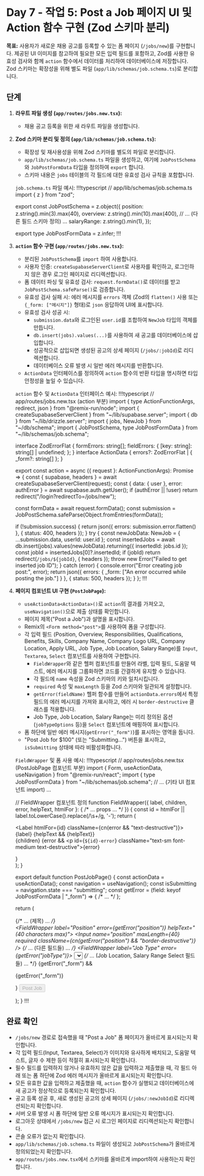 # Day 7 - 작업 5: Post a Job 페이지 UI 및 Action 함수 구현 (Zod 스키마 분리)

**목표:** 사용자가 새로운 채용 공고를 등록할 수 있는 폼 페이지 (`/jobs/new`)를 구현합니다. 제공된 UI 이미지를 참고하여 필요한 모든 입력 필드를 포함하고, Zod를 사용한 유효성 검사와 함께 `action` 함수에서 데이터를 처리하여 데이터베이스에 저장합니다. Zod 스키마는 확장성을 위해 별도 파일 (`app/lib/schemas/job.schema.ts`)로 분리합니다.

## 단계

1.  **라우트 파일 생성 (`app/routes/jobs.new.tsx`):**
    *   채용 공고 등록을 위한 새 라우트 파일을 생성합니다.

2.  **Zod 스키마 분리 및 정의 (`app/lib/schemas/job.schema.ts`):**
    *   확장성 및 재사용성을 위해 Zod 스키마를 별도의 파일로 분리합니다.
    *   `app/lib/schemas/job.schema.ts` 파일을 생성하고, 여기에 `JobPostSchema`와 `JobPostFormData` 타입을 정의하여 `export` 합니다.
    *   스키마 내용은 `jobs` 테이블의 각 필드에 대한 유효성 검사 규칙을 포함합니다.

    `job.schema.ts` 파일 예시:
    !!!typescript
    // app/lib/schemas/job.schema.ts
    import { z } from "zod";

    export const JobPostSchema = z.object({
      position: z.string().min(3).max(40),
      overview: z.string().min(10).max(400),
      // ... (다른 필드 스키마 정의) ...
      salaryRange: z.string().min(1),
    });

    export type JobPostFormData = z.infer<typeof JobPostSchema>;
    !!!

3.  **`action` 함수 구현 (`app/routes/jobs.new.tsx`):**
    *   분리된 `JobPostSchema`를 `import` 하여 사용합니다.
    *   사용자 인증: `createSupabaseServerClient`로 사용자를 확인하고, 로그인하지 않은 경우 로그인 페이지로 리디렉션합니다.
    *   폼 데이터 파싱 및 유효성 검사: `request.formData()`로 데이터를 받고 `JobPostSchema.safeParse()`로 검증합니다.
    *   유효성 검사 실패 시: 에러 메시지를 `errors` 객체 (Zod의 `flatten()` 사용 또는 `{_form: ["메시지"]}` 형태)로 `json` 응답하여 UI에 표시합니다.
    *   유효성 검사 성공 시:
        *   `submission.data`와 로그인된 `user.id`를 조합하여 `NewJob` 타입의 객체를 만듭니다.
        *   `db.insert(jobs).values(...)`를 사용하여 새 공고를 데이터베이스에 삽입합니다.
        *   성공적으로 삽입되면 생성된 공고의 상세 페이지 (`/jobs/:jobId`)로 리디렉션합니다.
        *   데이터베이스 오류 발생 시 일반 에러 메시지를 반환합니다.
    *   `ActionData` 인터페이스를 정의하여 `action` 함수의 반환 타입을 명시하면 타입 안정성을 높일 수 있습니다.

    `action` 함수 및 `ActionData` 인터페이스 예시:
    !!!typescript
    // app/routes/jobs.new.tsx (action 부분)
    import { type ActionFunctionArgs, redirect, json } from "@remix-run/node";
    import { createSupabaseServerClient } from "~/lib/supabase.server";
    import { db } from "~/lib/drizzle.server";
    import { jobs, NewJob } from "~/db/schema";
    import { JobPostSchema, type JobPostFormData } from "~/lib/schemas/job.schema";

    interface ZodErrorFlat { formErrors: string[]; fieldErrors: { [key: string]: string[] | undefined; }; }
    interface ActionData { errors?: ZodErrorFlat | { _form?: string[] }; }

    export const action = async ({ request }: ActionFunctionArgs): Promise<Response> => {
      const { supabase, headers } = await createSupabaseServerClient(request);
      const { data: { user }, error: authError } = await supabase.auth.getUser();
      if (authError || !user) return redirect("/login?redirectTo=/jobs/new");

      const formData = await request.formData();
      const submission = JobPostSchema.safeParse(Object.fromEntries(formData));

      if (!submission.success) {
        return json({ errors: submission.error.flatten() }, { status: 400, headers });
      }
      try {
        const newJobData: NewJob = { ...submission.data, userId: user.id };
        const insertedJobs = await db.insert(jobs).values(newJobData).returning({ insertedId: jobs.id });
        const jobId = insertedJobs[0]?.insertedId;
        if (jobId) return redirect(`/jobs/${jobId}`, { headers });
        throw new Error("Failed to get inserted job ID");
      } catch (error) {
        console.error("Error creating job post:", error);
        return json({ errors: { _form: ["An error occurred while posting the job."] } }, { status: 500, headers });
      }
    };
    !!!

4.  **페이지 컴포넌트 UI 구현 (`PostJobPage`):**
    *   `useActionData<ActionData>()`로 `action`의 결과를 가져오고, `useNavigation()`으로 제출 상태를 확인합니다.
    *   페이지 제목("Post a Job")과 설명을 표시합니다.
    *   Remix의 `<Form method="post">`를 사용하여 폼을 구성합니다.
    *   각 입력 필드 (Position, Overview, Responsibilities, Qualifications, Benefits, Skills, Company Name, Company Logo URL, Company Location, Apply URL, Job Type, Job Location, Salary Range)를 `Input`, `Textarea`, `Select` 컴포넌트를 사용하여 구현합니다.
        *   `FieldWrapper`와 같은 헬퍼 컴포넌트를 만들어 라벨, 입력 필드, 도움말 텍스트, 에러 메시지를 그룹화하면 코드를 간결하게 유지할 수 있습니다.
        *   각 필드에 `name` 속성을 Zod 스키마의 키와 일치시킵니다.
        *   `required` 속성 및 `maxLength` 등을 Zod 스키마와 일관되게 설정합니다.
        *   `getError(fieldName)` 헬퍼 함수를 만들어 `actionData.errors`에서 특정 필드의 에러 메시지를 가져와 표시하고, 에러 시 `border-destructive` 클래스를 적용합니다.
        *   Job Type, Job Location, Salary Range는 미리 정의된 옵션(`jobTypeOptions` 등)을 `Select` 컴포넌트에 매핑하여 표시합니다.
    *   폼 하단에 일반 에러 메시지(`getError("_form")`)를 표시하는 영역을 둡니다.
    *   "Post Job for $100" (또는 "Submitting...") 버튼을 표시하고, `isSubmitting` 상태에 따라 비활성화합니다.

    `FieldWrapper` 및 폼 사용 예시:
    !!!typescript
    // app/routes/jobs.new.tsx (PostJobPage 컴포넌트 부분)
    import { Form, useActionData, useNavigation } from "@remix-run/react";
    import { type JobPostFormData } from "~/lib/schemas/job.schema";
    // ... (기타 UI 컴포넌트 import) ...

    // FieldWrapper 컴포넌트 정의
    function FieldWrapper({ label, children, error, helpText, htmlFor }: { /* ... props ... */ }) {
      const id = htmlFor || label.toLowerCase().replace(/\s+/g, '-');
      return (
        <div className="space-y-2">
          <div className="flex items-center justify-between">
            <Label htmlFor={id} className={cn(error && "text-destructive")}>{label}</Label>
            {helpText && <span className="text-xs text-muted-foreground">{helpText}</span>}
          </div>
          {children}
          {error && <p id={`${id}-error`} className="text-sm font-medium text-destructive">{error}</p>}
        </div>
      );
    }

    export default function PostJobPage() {
      const actionData = useActionData<ActionData>();
      const navigation = useNavigation();
      const isSubmitting = navigation.state === "submitting";
      const getError = (field: keyof JobPostFormData | "_form") => { /* ... */ };

      return (
        <div className="container mx-auto max-w-3xl px-4 py-12">
          {/* ... (제목) ... */}
          <Form method="post" className="space-y-8">
            <FieldWrapper label="Position" error={getError("position")} helpText="(40 characters max)">
              <Input name="position" maxLength={40} required className={cn(getError("position") && "border-destructive")} />
            </FieldWrapper>
            {/* ... (다른 필드들) ... */}
            <FieldWrapper label="Job Type" error={getError("jobType")}>
              <Select name="jobType" required>
                <SelectTrigger><SelectValue placeholder="Select..." /></SelectTrigger>
                <SelectContent>{jobTypeOptions.map(opt => <SelectItem key={opt} value={opt}>{opt}</SelectItem>)}</SelectContent>
              </Select>
            </FieldWrapper>
            {/* ... (Job Location, Salary Range Select 필드들) ... */}
            {getError("_form") && <p className="text-destructive ...">{getError("_form")}</p>}
            <Button type="submit" disabled={isSubmitting}>Post Job</Button>
          </Form>
        </div>
      );
    }
    !!!

## 완료 확인

*   `/jobs/new` 경로로 접속했을 때 "Post a Job" 폼 페이지가 올바르게 표시되는지 확인합니다.
*   각 입력 필드(Input, Textarea, Select)가 이미지와 유사하게 배치되고, 도움말 텍스트, 글자 수 제한 등이 적절히 표시되는지 확인합니다.
*   필수 필드를 입력하지 않거나 유효하지 않은 값을 입력하고 제출했을 때, 각 필드 아래 또는 폼 하단에 Zod 에러 메시지가 올바르게 표시되는지 확인합니다.
*   모든 유효한 값을 입력하고 제출했을 때, `action` 함수가 실행되고 데이터베이스에 새 공고가 정상적으로 등록되는지 확인합니다.
*   공고 등록 성공 후, 새로 생성된 공고의 상세 페이지 (`/jobs/:newJobId`)로 리디렉션되는지 확인합니다.
*   서버 오류 발생 시 폼 하단에 일반 오류 메시지가 표시되는지 확인합니다.
*   로그아웃 상태에서 `/jobs/new` 접근 시 로그인 페이지로 리디렉션되는지 확인합니다.
*   콘솔 오류가 없는지 확인합니다.
*   `app/lib/schemas/job.schema.ts` 파일이 생성되고 `JobPostSchema`가 올바르게 정의되었는지 확인합니다.
*   `app/routes/jobs.new.tsx`에서 스키마를 올바르게 import하여 사용하는지 확인합니다.
